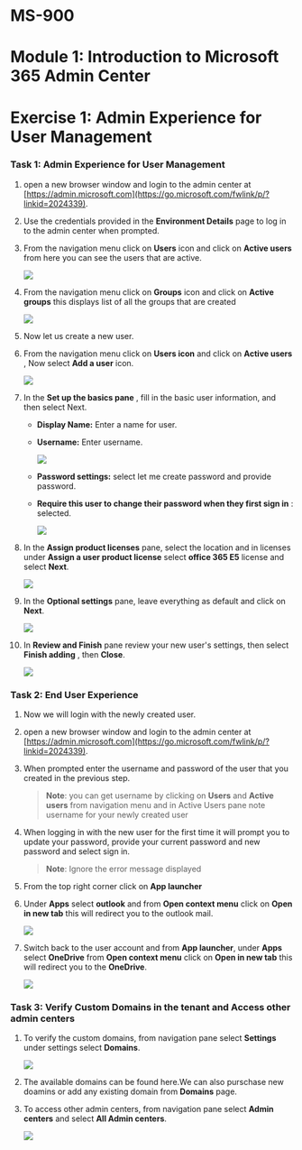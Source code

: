# MS-900

# Module 1: Introduction to Microsoft 365 Admin Center

# Exercise 1: Admin Experience for User Management

### Task 1: Admin Experience for User Management

1. open a new browser window and login to the admin center at [https://admin.microsoft.com](https://go.microsoft.com/fwlink/p/?linkid=2024339).

1. Use the credentials provided in the **Environment Details** page to log in to the admin center when prompted.

1. From the navigation menu click on **Users** icon and click on **Active users** from here you can see the users that are active.

   ![](Images/img1.png)

1. From the navigation menu click on **Groups** icon and click on **Active groups** this displays list of all the groups that are created

   ![](Images/img2.png)

1. Now let us create a new user.

1. From the navigation menu click on **Users icon** and click on **Active users** , Now select **Add a user** icon.

   ![](Images/img3.png)

1. In the **Set up the basics pane** , fill in the basic user information, and then select Next.

   - **Display Name:** Enter a name for user.

   - **Username:** Enter username.

     ![](Images/img4.png)

   - **Password settings:** select let me create password and provide password.

   - **Require this user to change their password when they first sign in** : selected.

     ![](Images/img5.png)

1. In the  **Assign product licenses**  pane, select the location and in licenses under **Assign a user product license** select **office 365 E5** license and select **Next**.

   ![](Images/img6.png)

1. In the  **Optional settings**  pane, leave everything as default and click on **Next**.

   ![](Images/img7.png)

1. In **Review and Finish** pane review your new user&#39;s settings, then select  **Finish adding** , then  **Close**.

   ![](Images/img8.png)

### Task 2: End User Experience

1. Now we will login with the newly created user.

2. open a new browser window and login to the admin center at [https://admin.microsoft.com](https://go.microsoft.com/fwlink/p/?linkid=2024339).

1. When prompted enter the username and password of the user that you created in the previous step.

   >**Note**: you can get username by clicking on **Users**  and  **Active users** from navigation menu and in Active Users pane note username for your newly created  user

1. When logging in with the new user for the first time it will prompt you to update your password, provide your current password and new password and select sign in.
   
   >**Note**: Ignore the error message displayed
    
1. From the top right corner click on **App launcher**

1. Under **Apps** select **outlook** and from **Open context menu** click on **Open in new tab** this will redirect you to the outlook mail.
   
   ![](Images/img9.png)

1. Switch back to the user account and from  **App launcher**, under **Apps** select **OneDrive**  from **Open context menu** click on **Open in new tab** this will redirect you  to the **OneDrive**.
   
   ![](Images/img10.png)

### Task 3: Verify Custom Domains in the tenant and Access other admin centers

1. To verify the custom domains, from navigation pane select **Settings** under settings select **Domains**.

   ![](Images/img12.png)

1. The available domains can be found here.We can also purschase new doamins or add any existing domain from **Domains** page.

1. To access other admin centers, from navigation pane select **Admin centers** and select **All Admin centers**.

   ![](Images/img13.png)



